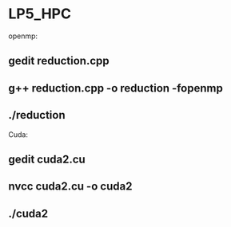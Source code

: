 # LP5_HPC

openmp:
## gedit reduction.cpp
## g++ reduction.cpp -o reduction -fopenmp
## ./reduction

Cuda:
## gedit cuda2.cu
## nvcc cuda2.cu -o cuda2
## ./cuda2
